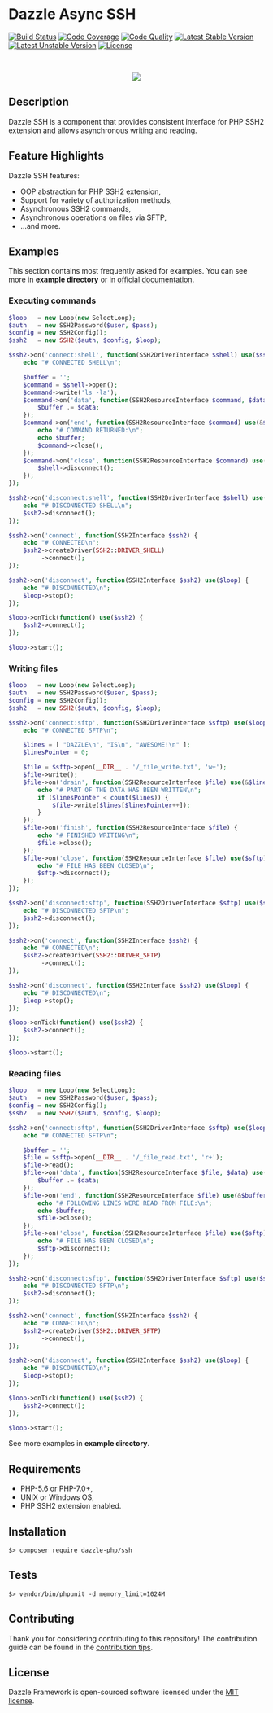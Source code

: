 # Dazzle Async SSH

[![Build Status](https://travis-ci.org/dazzle-php/ssh.svg)](https://travis-ci.org/dazzle-php/ssh)
[![Code Coverage](https://scrutinizer-ci.com/g/dazzle-php/ssh/badges/coverage.png?b=master)](https://scrutinizer-ci.com/g/dazzle-php/ssh/?branch=master)
[![Code Quality](https://scrutinizer-ci.com/g/dazzle-php/ssh/badges/quality-score.png?b=master)](https://scrutinizer-ci.com/g/dazzle-php/ssh/?branch=master)
[![Latest Stable Version](https://poser.pugx.org/dazzle-php/ssh/v/stable)](https://packagist.org/packages/dazzle-php/ssh) 
[![Latest Unstable Version](https://poser.pugx.org/dazzle-php/ssh/v/unstable)](https://packagist.org/packages/dazzle-php/ssh) 
[![License](https://poser.pugx.org/dazzle-php/ssh/license)](https://packagist.org/packages/dazzle-php/ssh/license)

<br>
<p align="center">
<img src="https://avatars0.githubusercontent.com/u/29509136?v=3&s=150" />
</p>

## Description

Dazzle SSH is a component that provides consistent interface for PHP SSH2 extension and allows asynchronous writing and reading.

## Feature Highlights

Dazzle SSH features:

* OOP abstraction for PHP SSH2 extension,
* Support for variety of authorization methods,
* Asynchronous SSH2 commands,
* Asynchronous operations on files via SFTP,
* ...and more.

## Examples

This section contains most frequently asked for examples. You can see more in **example directory** or in [official documentation][2].

### Executing commands

```php
$loop   = new Loop(new SelectLoop);
$auth   = new SSH2Password($user, $pass);
$config = new SSH2Config();
$ssh2   = new SSH2($auth, $config, $loop);

$ssh2->on('connect:shell', function(SSH2DriverInterface $shell) use($ssh2, $loop) {
    echo "# CONNECTED SHELL\n";

    $buffer = '';
    $command = $shell->open();
    $command->write('ls -la');
    $command->on('data', function(SSH2ResourceInterface $command, $data) use(&$buffer) {
        $buffer .= $data;
    });
    $command->on('end', function(SSH2ResourceInterface $command) use(&$buffer) {
        echo "# COMMAND RETURNED:\n";
        echo $buffer;
        $command->close();
    });
    $command->on('close', function(SSH2ResourceInterface $command) use($shell) {
        $shell->disconnect();
    });
});

$ssh2->on('disconnect:shell', function(SSH2DriverInterface $shell) use($ssh2) {
    echo "# DISCONNECTED SHELL\n";
    $ssh2->disconnect();
});

$ssh2->on('connect', function(SSH2Interface $ssh2) {
    echo "# CONNECTED\n";
    $ssh2->createDriver(SSH2::DRIVER_SHELL)
         ->connect();
});

$ssh2->on('disconnect', function(SSH2Interface $ssh2) use($loop) {
    echo "# DISCONNECTED\n";
    $loop->stop();
});

$loop->onTick(function() use($ssh2) {
    $ssh2->connect();
});

$loop->start();
```

### Writing files

```php
$loop   = new Loop(new SelectLoop);
$auth   = new SSH2Password($user, $pass);
$config = new SSH2Config();
$ssh2   = new SSH2($auth, $config, $loop);

$ssh2->on('connect:sftp', function(SSH2DriverInterface $sftp) use($loop, $ssh2) {
    echo "# CONNECTED SFTP\n";

    $lines = [ "DAZZLE\n", "IS\n", "AWESOME!\n" ];
    $linesPointer = 0;

    $file = $sftp->open(__DIR__ . '/_file_write.txt', 'w+');
    $file->write();
    $file->on('drain', function(SSH2ResourceInterface $file) use(&$lines, &$linesPointer) {
        echo "# PART OF THE DATA HAS BEEN WRITTEN\n";
        if ($linesPointer < count($lines)) {
            $file->write($lines[$linesPointer++]);
        }
    });
    $file->on('finish', function(SSH2ResourceInterface $file) {
        echo "# FINISHED WRITING\n";
        $file->close();
    });
    $file->on('close', function(SSH2ResourceInterface $file) use($sftp) {
        echo "# FILE HAS BEEN CLOSED\n";
        $sftp->disconnect();
    });
});

$ssh2->on('disconnect:sftp', function(SSH2DriverInterface $sftp) use($ssh2) {
    echo "# DISCONNECTED SFTP\n";
    $ssh2->disconnect();
});

$ssh2->on('connect', function(SSH2Interface $ssh2) {
    echo "# CONNECTED\n";
    $ssh2->createDriver(SSH2::DRIVER_SFTP)
         ->connect();
});

$ssh2->on('disconnect', function(SSH2Interface $ssh2) use($loop) {
    echo "# DISCONNECTED\n";
    $loop->stop();
});

$loop->onTick(function() use($ssh2) {
    $ssh2->connect();
});

$loop->start();
```

### Reading files

```php
$loop   = new Loop(new SelectLoop);
$auth   = new SSH2Password($user, $pass);
$config = new SSH2Config();
$ssh2   = new SSH2($auth, $config, $loop);

$ssh2->on('connect:sftp', function(SSH2DriverInterface $sftp) use($loop, $ssh2) {
    echo "# CONNECTED SFTP\n";

    $buffer = '';
    $file = $sftp->open(__DIR__ . '/_file_read.txt', 'r+');
    $file->read();
    $file->on('data', function(SSH2ResourceInterface $file, $data) use(&$buffer) {
        $buffer .= $data;
    });
    $file->on('end', function(SSH2ResourceInterface $file) use(&$buffer) {
        echo "# FOLLOWING LINES WERE READ FROM FILE:\n";
        echo $buffer;
        $file->close();
    });
    $file->on('close', function(SSH2ResourceInterface $file) use($sftp) {
        echo "# FILE HAS BEEN CLOSED\n";
        $sftp->disconnect();
    });
});

$ssh2->on('disconnect:sftp', function(SSH2DriverInterface $sftp) use($ssh2) {
    echo "# DISCONNECTED SFTP\n";
    $ssh2->disconnect();
});

$ssh2->on('connect', function(SSH2Interface $ssh2) {
    echo "# CONNECTED\n";
    $ssh2->createDriver(SSH2::DRIVER_SFTP)
         ->connect();
});

$ssh2->on('disconnect', function(SSH2Interface $ssh2) use($loop) {
    echo "# DISCONNECTED\n";
    $loop->stop();
});

$loop->onTick(function() use($ssh2) {
    $ssh2->connect();
});

$loop->start();
```

See more examples in **example directory**.

## Requirements

* PHP-5.6 or PHP-7.0+,
* UNIX or Windows OS,
* PHP SSH2 extension enabled.

## Installation

```
$> composer require dazzle-php/ssh
```

## Tests

```
$> vendor/bin/phpunit -d memory_limit=1024M
```

## Contributing

Thank you for considering contributing to this repository! The contribution guide can be found in the [contribution tips][1].

## License

Dazzle Framework is open-sourced software licensed under the [MIT license][2].

[1]: https://github.com/dazzle-php/ssh/blob/master/CONTRIBUTING.md
[2]: http://opensource.org/licenses/MIT
